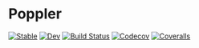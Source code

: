 # Poppler

[![Stable](https://img.shields.io/badge/docs-stable-blue.svg)](https://asinghvi17.github.io/Poppler.jl/stable)
[![Dev](https://img.shields.io/badge/docs-dev-blue.svg)](https://asinghvi17.github.io/Poppler.jl/dev)
[![Build Status](https://travis-ci.com/asinghvi17/Poppler.jl.svg?branch=master)](https://travis-ci.com/asinghvi17/Poppler.jl)
[![Codecov](https://codecov.io/gh/asinghvi17/Poppler.jl/branch/master/graph/badge.svg)](https://codecov.io/gh/asinghvi17/Poppler.jl)
[![Coveralls](https://coveralls.io/repos/github/asinghvi17/Poppler.jl/badge.svg?branch=master)](https://coveralls.io/github/asinghvi17/Poppler.jl?branch=master)
